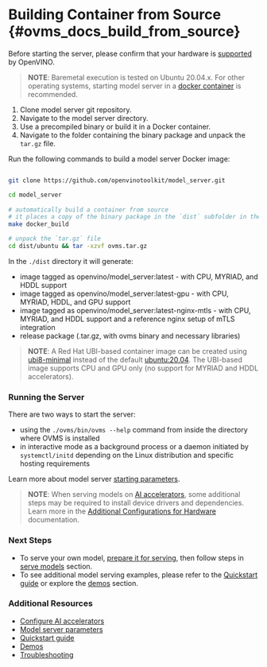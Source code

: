 # Building Container from Source {#ovms_docs_build_from_source}

Before starting the server, please confirm that your hardware is [supported](https://docs.openvino.ai/latest/openvino_docs_OV_UG_supported_plugins_Supported_Devices.html) by OpenVINO.

> **NOTE**: Baremetal execution is tested on Ubuntu 20.04.x. For other operating systems, starting model server in a [docker container](./docker_container.md) is recommended.
   
1. Clone model server git repository.
2. Navigate to the model server directory.
3. Use a precompiled binary or build it in a Docker container.
4. Navigate to the folder containing the binary package and unpack the `tar.gz` file.

Run the following commands to build a model server Docker image:

```bash

git clone https://github.com/openvinotoolkit/model_server.git

cd model_server   
   
# automatically build a container from source
# it places a copy of the binary package in the `dist` subfolder in the Model Server root directory
make docker_build

# unpack the `tar.gz` file
cd dist/ubuntu && tar -xzvf ovms.tar.gz

```
In the `./dist` directory it will generate: 

- image tagged as openvino/model_server:latest - with CPU, MYRIAD, and HDDL support
- image tagged as openvino/model_server:latest-gpu - with CPU, MYRIAD, HDDL, and GPU support
- image tagged as openvino/model_server:latest-nginx-mtls - with CPU, MYRIAD, and HDDL support and a reference nginx setup of mTLS integration
- release package (.tar.gz, with ovms binary and necessary libraries)

> **NOTE**: A Red Hat UBI-based container image can be created using [ubi8-minimal](https://catalog.redhat.com/software/containers/ubi8/ubi-minimal/5c359a62bed8bd75a2c3fba8) instead of the default [ubuntu:20.04](https://hub.docker.com/layers/library/ubuntu/20.04/images/sha256-b25ef49a40b7797937d0d23eca3b0a41701af6757afca23d504d50826f0b37ce). The UBI-based image supports CPU and GPU only (no support for MYRIAD and HDDL accelerators).

### Running the Server

There are two ways to start the server:

- using the ```./ovms/bin/ovms --help``` command from inside the directory where OVMS is installed
- in interactive mode as a background process or a daemon initiated by ```systemctl/initd``` depending on the Linux distribution and specific hosting requirements

Learn more about model server [starting parameters](parameters.md).

> **NOTE**:
> When serving models on [AI accelerators](accelerators.md), some additional steps may be required to install device drivers and dependencies. 
> Learn more in the [Additional Configurations for Hardware](https://docs.openvino.ai/latest/openvino_docs_install_guides_configurations_header.html) documentation.

### Next Steps

- To serve your own model, [prepare it for serving](models_repository.md), then follow steps in [serve models](single_model_mode.md) section.
- To see additional model serving examples, please refer to the [Quickstart guide](./ovms_quickstart.md) or explore the [demos](../demos/README.md) section.

### Additional Resources

- [Configure AI accelerators](accelerators.md)
- [Model server parameters](parameters.md)
- [Quickstart guide](./ovms_quickstart.md)
- [Demos](../demos/README.md)
- [Troubleshooting](troubleshooting.md)
